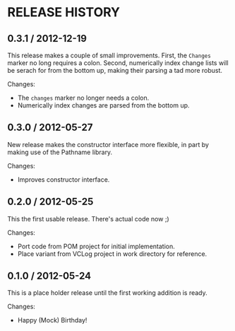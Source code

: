 # RELEASE HISTORY

## 0.3.1 / 2012-12-19

This release makes a couple of small improvements. First, the
`Changes` marker no long requires a colon. Second, numerically
index change lists will be serach for from the bottom up, making
their parsing a tad more robust.

Changes:

* The `changes` marker no longer needs a colon.
* Numerically index changes are parsed from the bottom up.


## 0.3.0 / 2012-05-27

New release makes the constructor interface more flexible, in part
by making use of the Pathname library.

Changes:

* Improves constructor interface.


## 0.2.0 / 2012-05-25

This the first usable release. There's actual code now ;)

Changes:

* Port code from POM project for initial implementation.
* Place variant from VCLog project in work directory for reference.


## 0.1.0 / 2012-05-24

This is a place holder release until the first working addition
is ready.

Changes:

* Happy (Mock) Birthday!

